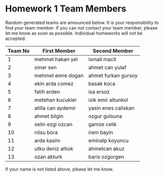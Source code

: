 # Homework 1 Team Members

Random generated teams are announced below. It is your responsibility to find your team member.
If you can not contact your team member, please let me know as soon as possible. Individual homeworks will not be accepted.

| Team No 	| First Member          	|   Second Member       |	
|---------	|-------------------------	|-----------------	|
| 1       	|mehmet hakan yel         	|ismail macit
| 2       	|omer sen            	|ahmet can yulaf
| 3       	|mehmet emre dogan            	|ahmet furkan gursoy
| 4       	|ekin arda comez            	|basak koca
| 5       	|fatih erden           	|isa ersoz
| 6       	|metehan kucukler           	|isik emir altunkol
| 7       	|atilla can aydemir     	|yasin enes caliskan
| 8       	|ahmet bilgin            	|ozgur gulsuna
| 9       	|selin ezgi ozcan           	|gamze celik
| 10       	|nilsu bora          	|irem bayin
| 11      	|arda kasim   	|eminalp koyuncu
| 12       	|utku deniz altiok          	|ahmetcan akuz
| 13     	|ozan akturk   	|baris ozgorgen



If your name is not listed above, please let me know.
